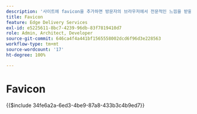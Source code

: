 ```yaml
---
description: '사이트에 favicon을 추가하면 방문자의 브라우저에서 전문적인 느낌을 받을 수 있습니다.'
title: Favicon
feature: Edge Delivery Services
exl-id: e5225611-8bc7-4239-96db-83f7819410d7
role: Admin, Architect, Developer
source-git-commit: 646ca4f4a441bf1565558002dcd6f96d3e228563
workflow-type: tm+mt
source-wordcount: '17'
ht-degree: 100%

---
```


# Favicon

{{$include 34fe6a2a-6ed3-4be9-87a8-433b3c4b9ed7}}
